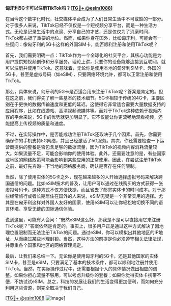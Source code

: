 **匈牙利5G卡可以注册TikTok吗？[[TG💪+ @esim1088](https://t.me/s/esim1088)]**

在当今这个数字化时代，社交媒体平台成为了人们日常生活中不可或缺的一部分。对于很多人来说，TikTok已经不仅仅是一个短视频分享平台，而是一种生活方式。无论是记录生活中的点滴、分享自己的才艺，还是仅仅为了消磨时间，TikTok都占据了重要的地位。然而，如果你身在国外，比如匈牙利，可能会有一些疑问：像匈牙利的5G卡这样的外国SIM卡，能否顺利注册和使用TikTok呢？

首先，我们需要明确一点：TikTok作为一个全球化的社交平台，其核心功能是为用户提供短视频创作和分享服务。理论上讲，只要你的设备能够连接到互联网，就可以注册并使用TikTok。这意味着，无论你是使用本地的匈牙利SIM卡、外国的5G卡，甚至是虚拟号码（如eSIM），只要网络环境允许，都可以正常注册和使用TikTok。

那么，具体来说，匈牙利的5G卡是否适合用来注册TikTok呢？答案是肯定的。但在这之前，我们得先了解一些基本的技术细节。5G卡相较于传统的4G卡，主要区别在于更快的数据传输速度和更低的延迟。这使得它非常适合需要大量数据支持的应用程序，比如在线游戏、高清视频流媒体等。而对于TikTok这种依赖于视频内容的平台来说，5G卡的优势就更加明显了。它不仅能让你更流畅地观看视频，还能提高上传视频的质量和速度。

不过，在实际操作中，是否能成功注册TikTok还取决于几个因素。首先，你需要确保你的手机支持5G网络，并且已经激活了5G服务。其次，你还需要检查一下运营商提供的套餐是否包含足够的数据流量，因为TikTok的视频内容消耗流量较大。如果流量不足，可能会影响你的使用体验。此外，还需要注意的是，有些国家或地区的网络政策可能会影响到某些应用的正常使用。因此，在尝试注册TikTok之前，最好先咨询一下当地的网络服务商，确认是否存在任何限制。

当然，除了使用实体的5G卡之外，现在越来越多的人开始选择虚拟号码来解决跨国通信的问题。比如eSIM技术的普及，让用户可以通过在线购买的方式获得一张虚拟号码卡。这种方式不仅方便快捷，而且省去了邮寄实体卡的时间成本。对于那些经常旅行或者长期居住在国外的人来说，eSIM无疑是一个非常实用的选择。尤其是在匈牙利这样对外国人友好的国家，使用eSIM可以让你轻松地切换不同的语言环境，享受无缝的国际通信体验。

说到这里，可能有人会问：“既然eSIM这么好，那我是不是可以直接用它来注册TikTok呢？”答案依然是肯定的。事实上，很多用户正是通过这种方式解决了因地理位置限制而无法注册TikTok的问题。通过eSIM，你可以模拟出其他地区的IP地址，从而绕过某些地理封锁。当然，这种方法的前提是你必须遵守相关法律法规，并尊重各个国家和地区的网络管理规定。

最后，让我们来总结一下。无论你是使用匈牙利的5G卡，还是其他国家的实体SIM卡，甚至是eSIM，只要满足了基本的技术条件，都可以顺利地注册并使用TikTok。当然，在实际操作过程中，还需要根据个人的具体情况做出相应的调整。如果你担心流量不够用，可以考虑升级你的套餐；如果你觉得实体卡携带不便，不妨试试eSIM。总之，科技的发展让我们的生活变得更加便利，而如何充分利用这些资源，则完全取决于我们自己。

[[TG💪+ @esim1088](https://t.me/s/esim1088) ![Image](https://i.postimg.cc/4NQfJmqS/Snipaste-2025-05-13-00-14-12.png)]